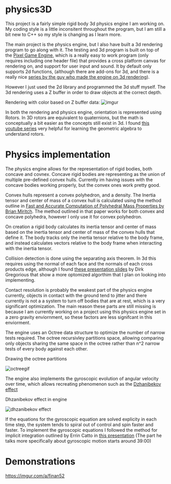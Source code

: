 # physics3D
This project is a fairly simple rigid body 3d physics engine I am working on. My coding style is a little inconsitent throughout the program, but I am still a bit new to
C++ so my style is changing as I learn more.

The main project is the physics engine, but I also have built a 3d rendering program to go along with it. The testing and 3d program is built on top of the
[Pixel Game Engine](https://github.com/OneLoneCoder/olcPixelGameEngine), which is a really easy to work program (only requires including one header file) that provides
a cross platform canvas for rendering on, and support for user input and sound. It by default only supports 2d functions, (although there are add-ons for 3d, and 
there is a really nice [series by the guy who made the engine on 3d rendering](https://www.youtube.com/watch?v=ih20l3pJoeU)).

However I just used the 2d library and programmed the 3d stuff myself. The 3d rendering uses a Z buffer in order to draw objects at the correct depth. 

Rendering with color based on Z buffer data:
![imgur](https://i.imgur.com/WTEMVGM.png)

In both the rendering and physics engine, orientation is represented using Rotors. In 3D rotors are equivalent to quaternions, but the math is conceptually a bit easier
as the concepts still exist in 3d. I found [this youtube series](https://www.youtube.com/watch?v=PNlgMPzj-7Q&list=PLpzmRsG7u_gqaTo_vEseQ7U8KFvtiJY4K)
very helpful for learning the geometric algebra to understand rotors.

# Physics implementation



The physics engine allows for the representation of rigid bodies, both concave and covnex. Concave rigid bodies are representing as the union of multiple pre-defined convex hulls. Currently im having issues with the concave bodies working properly, but the convex ones work pretty good.

Convex hulls represent a convex polyhedron, and a density. The Inertia tensor and center of mass of a convex hull is calculated using the method outline in
[Fast and Accurate Computation of Polyhedral Mass Properties by Brian Miritch](http://citeseerx.ist.psu.edu/viewdoc/download?doi=10.1.1.56.127&rep=rep1&type=pdf).
The method outlined in that paper works for both convex and concave polyhedra, however I only use it for convex polyhedron.

On creation a rigid body calculates its inertia tensor and center of mass based on the inertia tensor and center of mass of the convex hulls that define it. The body tracks only
the inertia tensor relative to the body frame, and instead calculates vectors relative to the body frame when interacting with the inertia tensor.

Collision detection is done using the separating axis theorem. In 3d this requires using the normal of each face and the normals of each cross products edge, although I found
[these presentation slides](http://twvideo01.ubm-us.net/o1/vault/gdc2013/slides/822403Gregorius_Dirk_TheSeparatingAxisTest.pdf) by Dirk Gregorious that show a more optomized
algorthim that I plan on looking into implementing.

Contact resolution is probably the weakest part of the physics engine currently, objects in contact with the ground tend to jitter and there currently is not a a system
to turn off bodies that are at rest, which is a very significant optimization. The main reason these parts are still missing is because I am currently working on a project
using this physics engine set in a zero gravity enviornment, so these factors are less signifcant in this enviorment.

The engine uses an Octree data structure to optimize the number of narrow tests required. The octree recursivley partitions space, allowing comparing only objects sharing
the same space in the octree rather than n^2 narrow tests of every body against each other.

Drawing the octree partitions

![octreegif](https://i.imgur.com/SdLJ3p6.gif)

The engine also implements the gyroscopic evolution of angular velocity over time, which allows recreating phenomenon such as the [Dzhanibekov effect](https://youtu.be/f6z7WA7U7NA?t=19)

Dhzanibekov effect in engine

![dhzanibekov effect](https://i.imgur.com/til4v4W.gif)


If the equations for the gyroscopic equation are solved explicity in each time step, the system tends to spiral out of control and spin faster and faster. To implement
the gyroscopic equations I followed the method for implicit integration outlined by Errin Catto in [this presentation](https://www.gdcvault.com/play/1022196/Physics-for-Game-Programmers-Numerical)
(The part he talks more specifically about gyroscopic motion starts around 39:00)

# Demonstrations
https://imgur.com/a/finan52
